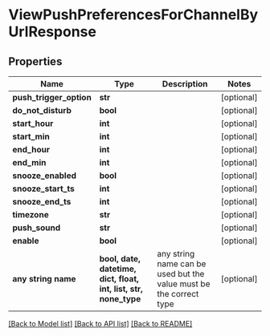 # ViewPushPreferencesForChannelByUrlResponse


## Properties
Name | Type | Description | Notes
------------ | ------------- | ------------- | -------------
**push_trigger_option** | **str** |  | [optional] 
**do_not_disturb** | **bool** |  | [optional] 
**start_hour** | **int** |  | [optional] 
**start_min** | **int** |  | [optional] 
**end_hour** | **int** |  | [optional] 
**end_min** | **int** |  | [optional] 
**snooze_enabled** | **bool** |  | [optional] 
**snooze_start_ts** | **int** |  | [optional] 
**snooze_end_ts** | **int** |  | [optional] 
**timezone** | **str** |  | [optional] 
**push_sound** | **str** |  | [optional] 
**enable** | **bool** |  | [optional] 
**any string name** | **bool, date, datetime, dict, float, int, list, str, none_type** | any string name can be used but the value must be the correct type | [optional]

[[Back to Model list]](../README.md#documentation-for-models) [[Back to API list]](../README.md#documentation-for-api-endpoints) [[Back to README]](../README.md)


